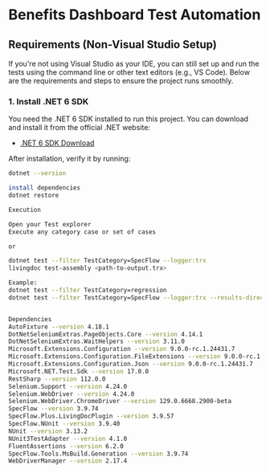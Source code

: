 # Benefits Dashboard Test Automation
## Requirements (Non-Visual Studio Setup)

If you're not using Visual Studio as your IDE, you can still set up and run the tests using the command line or other text editors (e.g., VS Code). Below are the requirements and steps to ensure the project runs smoothly.

### 1. Install .NET 6 SDK

You need the .NET 6 SDK installed to run this project. You can download and install it from the official .NET website:

- [.NET 6 SDK Download](https://dotnet.microsoft.com/download/dotnet/6.0)

After installation, verify it by running:

```bash
dotnet --version

install dependencies
dotnet restore

Execution

Open your Test explorer
Execute any category case or set of cases

or 

dotnet test --filter TestCategory=SpecFlow --logger:trx
livingdoc test-assembly <path-to-output.trx>

Example:
dotnet test --filter TestCategory=regression
dotnet test --filter TestCategory=SpecFlow --logger:trx --results-directory ./TestResults


Dependencies
AutoFixture --version 4.18.1
DotNetSeleniumExtras.PageObjects.Core --version 4.14.1
DotNetSeleniumExtras.WaitHelpers --version 3.11.0
Microsoft.Extensions.Configuration --version 9.0.0-rc.1.24431.7
Microsoft.Extensions.Configuration.FileExtensions --version 9.0.0-rc.1.24431.7
Microsoft.Extensions.Configuration.Json --version 9.0.0-rc.1.24431.7
Microsoft.NET.Test.Sdk --version 17.0.0
RestSharp --version 112.0.0
Selenium.Support --version 4.24.0
Selenium.WebDriver --version 4.24.0
Selenium.WebDriver.ChromeDriver --version 129.0.6668.2900-beta
SpecFlow --version 3.9.74
SpecFlow.Plus.LivingDocPlugin --version 3.9.57
SpecFlow.NUnit --version 3.9.40
NUnit --version 3.13.2
NUnit3TestAdapter --version 4.1.0
FluentAssertions --version 6.2.0
SpecFlow.Tools.MsBuild.Generation --version 3.9.74
WebDriverManager --version 2.17.4
